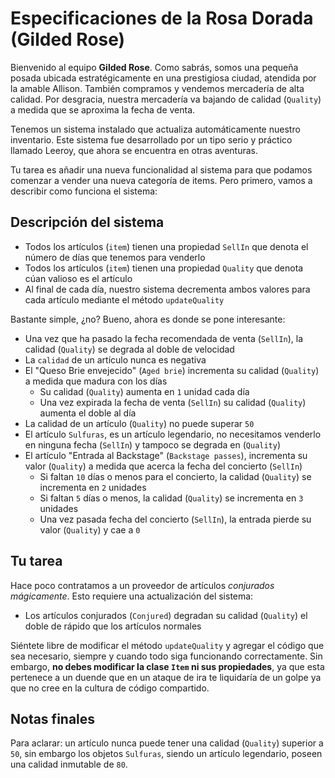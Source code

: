 # Especificaciones de la Rosa Dorada (Gilded Rose)

Bienvenido al equipo **Gilded Rose**.
Como sabrás, somos una pequeña posada ubicada estratégicamente en una prestigiosa ciudad, atendida por la amable Allison. También compramos y vendemos mercadería de alta calidad. Por desgracia, nuestra mercadería va bajando de calidad (`Quality`) a medida que se aproxima la fecha de venta.

Tenemos un sistema instalado que actualiza automáticamente nuestro inventario. Este sistema fue desarrollado por un tipo serio y práctico llamado Leeroy, que ahora se encuentra en otras aventuras.

Tu tarea es añadir una nueva funcionalidad al sistema para que podamos comenzar a vender una nueva categoría de items. Pero primero, vamos a describir como funciona el sistema:

## Descripción del sistema

- Todos los artículos (`item`) tienen una propiedad `SellIn` que denota el número de días que tenemos para venderlo
- Todos los artículos (`item`) tienen una propiedad `Quality` que denota cúan valioso es el artículo
- Al final de cada día, nuestro sistema decrementa ambos valores para cada artículo mediante el método `updateQuality`

Bastante simple, ¿no? Bueno, ahora es donde se pone interesante:

- Una vez que ha pasado la fecha recomendada de venta (`SellIn`), la calidad (`Quality`) se degrada al doble de velocidad
- La `calidad` de un artículo nunca es negativa
- El "Queso Brie envejecido" (`Aged brie`) incrementa su calidad (`Quality`) a medida que madura con los días
  - Su calidad (`Quality`) aumenta en `1` unidad cada día
  - Una vez expirada la fecha de venta (`SellIn`) su calidad (`Quality`) aumenta el doble al día
- La calidad de un artículo (`Quality`) no puede superar `50`
- El artículo `Sulfuras`, es un artículo legendario, no necesitamos venderlo en ninguna fecha (`SellIn`) y tampoco se degrada en (`Quality`)
- El artículo "Entrada al Backstage" (`Backstage passes`), incrementa su valor (`Quality`) a medida que acerca la fecha del concierto (`SellIn`)
  - Si faltan `10` días o menos para el concierto, la calidad (`Quality`) se incrementa en `2` unidades
  - Si faltan `5` días o menos, la calidad (`Quality`) se incrementa en `3` unidades
  - Una vez pasada fecha del concierto (`SellIn`), la entrada pierde su valor (`Quality`) y cae a `0`

## Tu tarea

Hace poco contratamos a un proveedor de artículos _conjurados mágicamente_.
Esto requiere una actualización del sistema:

- Los artículos conjurados (`Conjured`) degradan su calidad (`Quality`) el doble de rápido que los artículos normales

Siéntete libre de modificar el método `updateQuality` y agregar el código que sea necesario, siempre y cuando todo siga funcionando correctamente. Sin embargo, **no debes modificar la clase `Item` ni sus propiedades**, ya que esta pertenece a un duende que en un ataque de ira te liquidaría de un golpe ya que no cree en la cultura de código compartido.

## Notas finales

Para aclarar: un artículo nunca puede tener una calidad (`Quality`) superior a `50`, sin embargo los objetos `Sulfuras`, siendo un artículo legendario, poseen una calidad inmutable de `80`.
